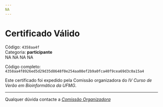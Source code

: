 ```yaml
---
NA
---
```


# Certificado Válido

Código: `4358aa4f`<br>
Categoria: **participante**<br>
NA
NA
NA
NA


Código completo: `4358aa4f8926ed5d29d35d8648f0e254aa08ef2b9a0fca40f9cea69d3c0a15a4`


Este certificado foi expedido pela Comissão organizadora do *IV Curso de Verão em Bioinformática da UFMG*.

----

Qualquer dúvida contacte a [_Comissão Organizadora_](<mailto:cursobioinfoufmg@gmail.com$subject=[Certificados]>)

